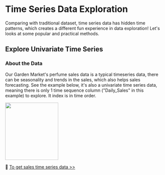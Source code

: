 # Time Series Data Exploration

Comparing with traditional dataset, time series data has hidden time patterns, which creates a different fun experience in data exploration! Let's looks at some popular and practical methods.

## Explore Univariate Time Series

### About the Data

Our Garden Market's perfume sales data is a typical timeseries data, there can be seasonality and trends in the sales, which also helps sales forecasting. See the example below, it's also a univariate time series data, meaning there is only 1 time sequence column ("Daily_Sales" in this example) to explore. It index is in time order.

<p align="left">
<img src="https://github.com/lady-h-world/My_Garden/blob/main/images/Garden_Totem_images/data_exploration/ts_sales_exp.png" width="170" height="184" />
</p>

🌻 [To get sales time series data >>][1]


[1]:https://github.com/lady-h-world/My_Garden/blob/main/code/crystal_ball/data_collector/generate_sales.ipynb

